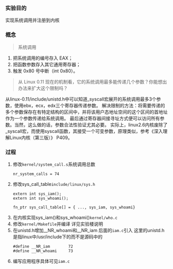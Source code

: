 ### 实验目的


实现系统调用并注册到内核

### 概念
> 系统调用

1. 把系统调用的编号存入 EAX；
2. 把函数参数存入其它通用寄存器；
3. 触发 0x80 号中断（int 0x80）。

> 从 Linux 0.11 现在的机制看，它的系统调用最多能传递几个参数？你能想出办法来扩大这个限制吗？

从linux-0.11/include/unistd.h中可以知道_syscall宏展开的系统调用最多3个参数，使用ebx，ecx，edx三个寄存器传递参数。
    解决限制的方法：将需要传递的多个参数保存在有特定结构的区间中，并将该用户态地址空间的这个区间的首地址作为一个参数传递给系统调用。
    最后通过寄存器间接寻址方式便可以访问所有参数。当然，这么做的话，参数合法性验证尤其必要。
实际上，linux2.6内核废除了_syscall宏，而使用syscall函数，其接受一个可变参数，原理类似，参考《深入理解Linux内核（第三版）》 P409。


### 过程
1. 修改`kernel/system_call.s`系统调用总数
    ```text
    nr_system_calls = 74
    ```
2. 修改sys_call_table`include/linux/sys.h` 
    ```text
    extern int sys_iam();
    extern int sys_whoami();
   
   fn_ptr sys_call_table[] = { ..., sys_iam, sys_whoami}
    ```
3. 在内核实现sys_iam()和sys_whoami()`kernel/who.c`
4. 修改`kernel/Makefile`并编译 详见实验楼说明
5. 在unistd.h增加__NR_whoami和__NR_iam 后面的`iam.c`引入
   这里的unistd.h是指linux中/usr/include下的而不是源码中的
    ```text
    #define __NR_iam        72
    #define __NR_whoami  	73
    ```
6. 编写应用程序具体可见`iam.c`

   



